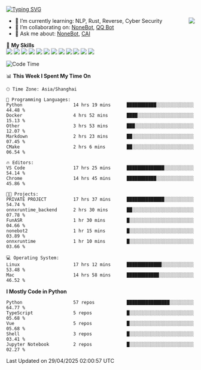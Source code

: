 [![Typing SVG](https://readme-typing-svg.herokuapp.com?size=25&duration=2500&color=8C43EA&vCenter=true&width=200&height=40&lines=Hi+there+%F0%9F%91%8B%F0%9F%8F%BB;I'm+yanyongyu)](https://git.io/typing-svg)

<a href="#">
  <img align="right" src="https://github-readme-stats.vercel.app/api?username=yanyongyu&count_private=true&show_icons=true&bg_color=15,f2f7fd,E0EAFC" />
</a>

- 🌱 I’m currently learning: NLP, Rust, Reverse, Cyber Security
- 👯 I’m collaborating on: [NoneBot](https://github.com/nonebot), [QQ Bot](https://github.com/Mrs4s/go-cqhttp)
- 💬 Ask me about: [NoneBot](https://github.com/nonebot), [CAI](https://github.com/cscs181/CAI)

🌟 **My Skills**  
![](https://img.shields.io/badge/-Python-3e74a2?style=flat-square&logo=Python&logoColor=fff)
![](https://img.shields.io/badge/-TypeScript-3178C6?style=flat-square&logo=TypeScript&logoColor=fff)
![](https://img.shields.io/badge/-Vue-4fc08d?style=flat-square&logo=Vue.js&logoColor=fff)
![](https://img.shields.io/badge/-React-2d98ce?style=flat-square&logo=React&logoColor=fff)
![](https://img.shields.io/badge/-FastAPI-009688?style=flat-square&logo=FastAPI&logoColor=fff)
![](https://img.shields.io/badge/-Linux-000000?style=flat-square&logo=Linux&logoColor=fff)
![](https://img.shields.io/badge/-Docker-2496ED?style=flat-square&logo=Docker&logoColor=fff)
![](https://img.shields.io/badge/-Kubernetes-326CE5?style=flat-square&logo=Kubernetes&logoColor=fff)
![](https://img.shields.io/badge/-GitHub%20Actions-2088FF?style=flat-square&logo=GitHubActions&logoColor=fff)
![](https://img.shields.io/badge/-PostgreSQL-4169E1?style=flat-square&logo=PostgreSQL&logoColor=fff)
![](https://img.shields.io/badge/-Redis-DC382D?style=flat-square&logo=Redis&logoColor=fff)
![](https://img.shields.io/badge/-MongoDB-47A248?style=flat-square&logo=MongoDB&logoColor=fff)

<!--START_SECTION:waka-->
![Code Time](http://img.shields.io/badge/Code%20Time-7%2C545%20hrs-blue)

📊 **This Week I Spent My Time On** 

```text
🕑︎ Time Zone: Asia/Shanghai

💬 Programming Languages: 
Python                   14 hrs 19 mins      ███████████░░░░░░░░░░░░░░   44.48 % 
Docker                   4 hrs 52 mins       ████░░░░░░░░░░░░░░░░░░░░░   15.13 % 
Other                    3 hrs 53 mins       ███░░░░░░░░░░░░░░░░░░░░░░   12.07 % 
Markdown                 2 hrs 23 mins       ██░░░░░░░░░░░░░░░░░░░░░░░   07.45 % 
CMake                    2 hrs 6 mins        ██░░░░░░░░░░░░░░░░░░░░░░░   06.54 % 

🔥 Editors: 
VS Code                  17 hrs 25 mins      ██████████████░░░░░░░░░░░   54.14 % 
Chrome                   14 hrs 45 mins      ███████████░░░░░░░░░░░░░░   45.86 % 

🐱‍💻 Projects: 
PRIVATE PROJECT          17 hrs 37 mins      ██████████████░░░░░░░░░░░   54.74 % 
onnxruntime_backend      2 hrs 30 mins       ██░░░░░░░░░░░░░░░░░░░░░░░   07.78 % 
FunASR                   1 hr 30 mins        █░░░░░░░░░░░░░░░░░░░░░░░░   04.66 % 
nonebot2                 1 hr 15 mins        █░░░░░░░░░░░░░░░░░░░░░░░░   03.89 % 
onnxruntime              1 hr 10 mins        █░░░░░░░░░░░░░░░░░░░░░░░░   03.66 % 

💻 Operating System: 
Linux                    17 hrs 12 mins      █████████████░░░░░░░░░░░░   53.48 % 
Mac                      14 hrs 58 mins      ████████████░░░░░░░░░░░░░   46.52 % 
```

**I Mostly Code in Python** 

```text
Python                   57 repos            ████████████████░░░░░░░░░   64.77 % 
TypeScript               5 repos             █░░░░░░░░░░░░░░░░░░░░░░░░   05.68 % 
Vue                      5 repos             █░░░░░░░░░░░░░░░░░░░░░░░░   05.68 % 
Shell                    3 repos             █░░░░░░░░░░░░░░░░░░░░░░░░   03.41 % 
Jupyter Notebook         2 repos             █░░░░░░░░░░░░░░░░░░░░░░░░   02.27 % 
```




 Last Updated on 29/04/2025 02:00:57 UTC
<!--END_SECTION:waka-->
